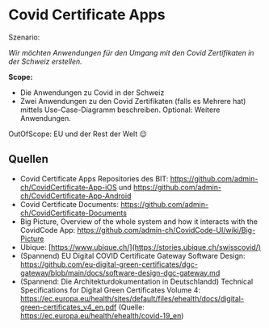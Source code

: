 # Covid Certificate Apps
Szenario:

_Wir möchten Anwendungen für den Umgang mit den Covid Zertifikaten in der Schweiz erstellen._

**Scope:**

- Die Anwendungen zu Covid in der Schweiz
- Zwei Anwendungen zu den Covid Zertifikaten (falls es Mehrere hat) mittels Use-Case-Diagramm beschreiben. Optional: Weitere Anwendungen.

OutOfScope: EU und der Rest der Welt :wink:

<!--

## Fragen für die Einzelarbeit
Aufwand: 2 [Pomodori](https://de.wikipedia.org/wiki/Pomodoro-Technik).
- [ ] Gesamtes "Ökosystem" um das COVID-Zertifikates der Schweiz: Wer sind die Aktoren?
- [ ] Welche Applikationen gibt es für das COVID-Zertifikat?
- [ ] Welche Anwendungsfälle haben die Applikationen auf den Smartphones?
- [ ] Welche Software, Infrastruktur, Organisationen, finden/vermuten Sie zur Erstellung und Weiterentwicklung der Anwendungen? 

-->

## Quellen
- Covid Certificate Apps Repositories des BIT: https://github.com/admin-ch/CovidCertificate-App-iOS und https://github.com/admin-ch/CovidCertificate-App-Android
- Covid Certificate Documents: https://github.com/admin-ch/CovidCertificate-Documents
- Big Picture, Overview of the whole system and how it interacts with the CovidCode App: https://github.com/admin-ch/CovidCode-UI/wiki/Big-Picture
- Ubique: [https://www.ubique.ch/](https://stories.ubique.ch/swisscovid/)
- (Spannend) EU Digital COVID Certificate Gateway Software Design: https://github.com/eu-digital-green-certificates/dgc-gateway/blob/main/docs/software-design-dgc-gateway.md
- (Spannend: Die Architekturdokumentation in Deutschlandd) Technical Specifications for Digital Green Certificates Volume 4: https://ec.europa.eu/health/sites/default/files/ehealth/docs/digital-green-certificates_v4_en.pdf (Quelle: https://ec.europa.eu/health/ehealth/covid-19_en)
